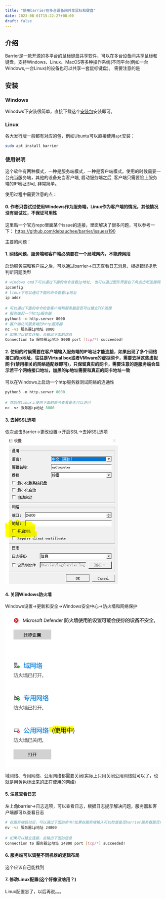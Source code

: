 ```yaml
---
title: "使用barrier在多台设备间共享鼠标和键盘"
date: 2023-08-01T15:22:27+08:00
draft: false
---
```


## 介绍

Barrier是一款开源的多平台的鼠标键盘共享软件，可以在多台设备间共享鼠标和键盘，支持Windows、Linux、MacOS等多种操作系统(不同平台(例如一台Windows,一台Linux)的设备也可以共享一套鼠标键盘)。
需要注意的是

## 安装

### Windows

Winodws下安装很简单，直接下载这个[安装包](https://github.com/debauchee/barrier/releases)安装即可。

### Linux

各大发行版一般都有对应的包，例如Ubuntu可以直接使用`apt`安装：

```bash
sudo apt install barrier
```

### 使用说明

这个软件有两种模式，一种是服务端模式，一种是客户端模式。使用的时候需要一台充当服务端，其他的设备充当客户端, 启动服务端之后, 客户端只需要脸上服务端的IP地址即可, 非常简单。

使用过程中需要注意的点：

#### 0. 作者只尝试过使用Windows作为服务端，Linux作为客户端的情况，其他情况没有尝试过，不保证可用性

这里贴一个官方repo里面某个issue的连接，里面解决了很多问题，可以参考一下：
<https://github.com/debauchee/barrier/issues/190>

主要的问题：

#### 1. 网络问题，服务端和客户端必须要在一个局域网内，不能跨网段

启动服务端和客户端之后，可以通过barrier->日志查看日志消息，根据错误提示判断问题类型

```bash
# windows cmd下可以通过下面的命令查看ip地址, 也可以通过图形界面右下角点击所连接网络（有线或者无线）的属性查看
ipconfig
# linux下可以通过下面的命令查看ip地址
ip addr

# 可以通过下面的命令检查客户端和服务器是否可以建立TCP连接
# 服务端起一个http服务器
python3 -m http.server 8000
# 客户端访问服务端的http服务器
nc -vz 服务器ip地址 8000
# 如果可以建立连接，会输出下面的信息
Connection to 服务器ip地址 8000 port [tcp/*] succeeded!
```

#### 2. 使用的时候需要在客户端输入服务端的IP地址才能连接，如果出现了多个网络接口的ip地址，往往是Virtual box或者VMware的虚拟网卡，需要去掉这些虚拟网卡(禁用相关的网络适配器即可)，只保留真实的网卡，需要注意的是服务端会显示若干个网络接口地址，加黑的ip地址需要和真正的网卡地址一致

可以在Windows上启动一个http服务器测试网络的连通性

``` python
python3 -m http.server 8000

# 然后在Linux上使用下面的命令查看是否可以访问
nc -vz 服务器ip地址 8000
```

#### 3. 去掉SSL选项

依次点击Barrier->更改设置->开启SSL->去掉SSL选项

![image](/static/imgs/ssl.png)

#### 4. 关闭Windows防火墙

Windows设置->更新和安全->Windows安全中心->防火墙和网络保护

![image](/static/imgs/firewall.png)

域网络、专用网络、公用网络都需要关闭(实际上只用关闭公用网络就可以了，也就是用黄色标出来的正在使用的网络)

#### 5. 注意查看日志

左上角barrier->日志选项，可以查看日志，根据日志提示解决问题，服务器和客户端都可以查看日志

```bash
# 在服务端启动后，可以通过下面的命令(如果在服务端输入可以检查是否barrier服务器是否成功启动，如果在客户端输入可以检测网络的连通性)检查客户端和服务器是否可以建立TCP连接, 其中24800是barrier默认的端口
nv -vz 服务器ip地址 24800

# 如果可以建立连接，会输出下面的信息
Connection to 服务器ip地址 24800 port [tcp/*] succeeded!
```

#### 6. 服务端可以调整不同机器的逻辑布局

这个应该自己能找到

#### 7. 修改Linux配置(这个好像没啥用？)

Linux配置忘了，以后再说。。。